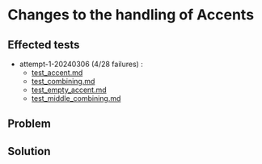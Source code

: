 # Changes to the handling of Accents

## Effected tests

- attempt-1-20240306 (4/28 failures) :
  - [test_accent.md](../attempt-1-20240306/test_accent.md)
  - [test_combining.md](../attempt-1-20240306/test_combining.md)
  - [test_empty_accent.md](../attempt-1-20240306/test_empty_accent.md)
  - [test_middle_combining.md](../attempt-1-20240306/test_middle_combining.md)


## Problem


## Solution
